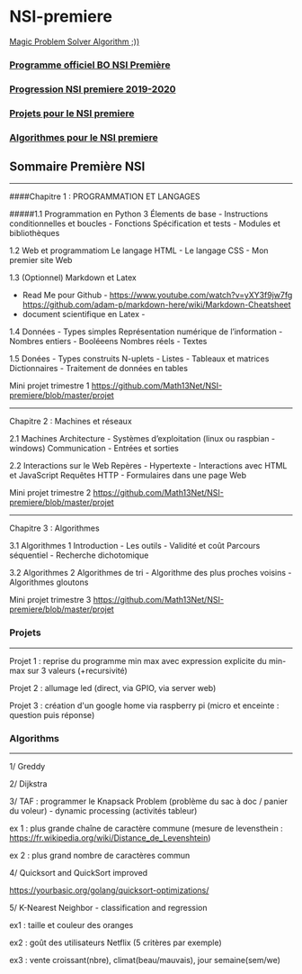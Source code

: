 # NSI-premiere

[Magic Problem Solver Algorithm ;))](https://proftomcrick.com/2011/04/26/feynman-problem-solving-algorithm/https://github.com/Math13Net/NSI-premiere/blob/master/projet)


### [Programme officiel BO NSI Première](https://github.com/Math13Net/NSI-premiere/blob/master/programme-nsi-premiere.pdf)

### [Progression NSI premiere 2019-2020](#sommaire)

### [Projets pour le NSI premiere](#projet)

### [Algorithmes pour le NSI premiere](#algorithme)






## <a name="sommaire"></a> Sommaire Première NSI
------------------------------------------------------------------------------------------------

####Chapitre 1 : PROGRAMMATION ET LANGAGES

#####1.1 Programmation en Python 3
Élements de base - Instructions conditionnelles et boucles - Fonctions
Spécification et tests - Modules et bibliothèques

1.2 Web et programmatiom
Le langage HTML - Le langage CSS - Mon premier site Web

1.3 (Optionnel) Markdown et Latex
- Read Me pour Github - https://www.youtube.com/watch?v=yXY3f9jw7fg
https://github.com/adam-p/markdown-here/wiki/Markdown-Cheatsheet
- document scientifique en Latex - 


1.4 Données - Types simples
Représentation numérique de l’information - Nombres entiers - Booléeens
Nombres réels - Textes

1.5 Donées - Types construits
N-uplets - Listes - Tableaux et matrices
Dictionnaires - Traitement de données en tables

Mini projet trimestre 1
https://github.com/Math13Net/NSI-premiere/blob/master/projet


------------------------------------------------------------------------------------------------

Chapitre 2 : Machines et réseaux

2.1 Machines
Architecture - Systèmes d’exploitation (linux ou raspbian - windows)
Communication - Entrées et sorties

2.2 Interactions sur le Web
Repères - Hypertexte - Interactions avec HTML et JavaScript
Requêtes HTTP - Formulaires dans une page Web


Mini projet trimestre 2
https://github.com/Math13Net/NSI-premiere/blob/master/projet

-----------------------------------------------------------------------------------------------

Chapitre 3 : Algorithmes

3.1 Algorithmes 1
Introduction - Les outils - Validité et coût
Parcours séquentiel - Recherche dichotomique

3.2 Algorithmes 2
Algorithmes de tri - Algorithme des plus proches voisins - Algorithmes gloutons

Mini projet trimestre 3
https://github.com/Math13Net/NSI-premiere/blob/master/projet






### Projets
--------------------------------------------------------------

Projet 1 : reprise du programme min max avec expression explicite du min-max sur 3 valeurs (+recursivité)

Projet 2 : allumage led (direct, via GPIO, via server web)

Projet 3 : création d'un google home via raspberry pi (micro et enceinte : question puis réponse)



### Algorithms
---------------------------------------------------------------

1/ Greddy

2/ Dijkstra

3/ TAF : programmer le Knapsack Problem (problème du sac à doc / panier du voleur) - dynamic processing (activités tableur)

ex 1 : plus grande chaîne de caractère commune (mesure de levensthein : https://fr.wikipedia.org/wiki/Distance_de_Levenshtein)

ex 2 : plus grand nombre de caractères commun

4/ Quicksort and QuickSort improved

https://yourbasic.org/golang/quicksort-optimizations/

5/ K-Nearest Neighbor - classification and regression

ex1 : taille et couleur des oranges

ex2 : goût des utilisateurs Netflix (5 critères par exemple)

ex3 : vente croissant(nbre), climat(beau/mauvais), jour semaine(sem/we)

